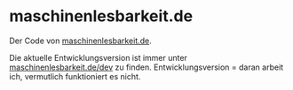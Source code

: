 maschinenlesbarkeit.de
======================

Der Code von [maschinenlesbarkeit.de](http://maschinenlesbarkeit.de/).

Die aktuelle Entwicklungsversion ist immer unter [maschinenlesbarkeit.de/dev](http://maschinenlesbarkeit.de/dev/) zu finden. Entwicklungsversion = daran arbeit ich, vermutlich funktioniert es nicht.

